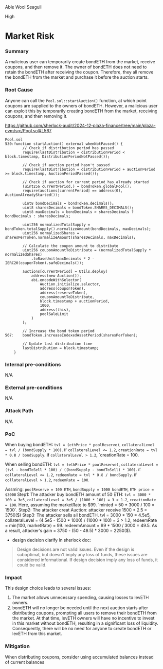 Able Wool Seagull

High

# Market Risk


### Summary
A malicious user can temporarily create bondETH from the market, receive coupons, and then remove it. 
The owner of bondETH does not need to retain the bondETH after receiving the coupon.
Therefore, they all remove the bondETH from the market and purchase it before the auction starts.

### Root Cause
Anyone can call the `Pool.sol::startAuction()` function, at which point coupons are supplied to the owners of bondETH. However, a malicious user can exploit this by temporarily creating bondETH from the market, receiving coupons, and then removing it.

https://github.com/sherlock-audit/2024-12-plaza-finance/tree/main/plaza-evm/src/Pool.sol#L567
```solidity
Pool.sol
530:function startAuction() external whenNotPaused() {
        // Check if distribution period has passed
        require(lastDistribution + distributionPeriod < block.timestamp, DistributionPeriodNotPassed());

        // Check if auction period hasn't passed
        require(lastDistribution + distributionPeriod + auctionPeriod >= block.timestamp, AuctionPeriodPassed());

        // Check if auction for current period has already started
        (uint256 currentPeriod,) = bondToken.globalPool();
        require(auctions[currentPeriod] == address(0), AuctionAlreadyStarted());

        uint8 bondDecimals = bondToken.decimals();
        uint8 sharesDecimals = bondToken.SHARES_DECIMALS();
        uint8 maxDecimals = bondDecimals > sharesDecimals ? bondDecimals : sharesDecimals;

        uint256 normalizedTotalSupply = bondToken.totalSupply().normalizeAmount(bondDecimals, maxDecimals);
        uint256 normalizedShares = sharesPerToken.normalizeAmount(sharesDecimals, maxDecimals);

        // Calculate the coupon amount to distribute
        uint256 couponAmountToDistribute = (normalizedTotalSupply * normalizedShares)
            .toBaseUnit(maxDecimals * 2 - IERC20(couponToken).safeDecimals());

        auctions[currentPeriod] = Utils.deploy(
            address(new Auction()),
            abi.encodeWithSelector(
                Auction.initialize.selector,
                address(couponToken),
                address(reserveToken),
                couponAmountToDistribute,
                block.timestamp + auctionPeriod,
                1000,
                address(this),
                poolSaleLimit
            )
        );

        // Increase the bond token period
567:    bondToken.increaseIndexedAssetPeriod(sharesPerToken);

        // Update last distribution time
        lastDistribution = block.timestamp;
    }

```

### Internal pre-conditions
N/A

### External pre-conditions
N/A

### Attack Path
N/A

### PoC
When buying bondETH:
`tvl = (ethPrice * poolReserve)`, `collateralLevel = tvl / (bondSupply * 100)`.
if `collateralLevel <= 1.2`, 
    `creationRate = tvl * 0.8 / bondSupply`.
if `collateralLevel > 1.2`, 
    `creationRate = 100.

When selling bondETH:
`tvl = (ethPrice * poolReserve)`, `collateralLevel = (tvl - bondToSell * 100) / ((bondSupply - bondToSell) * 100)`.
if `collateralLevel <= 1.2`, 
    `redeemRate = tvl * 0.8 / bondSupply`.
if `collateralLevel > 1.2`, 
    `redeemRate = 100`.

Assming: `poolReserve = 100 ETH`, `bondSupply = 1000 bondETH`, `ETH price = $3000`
Step1: The attacker buy bondETH amount of 50 ETH:
    `tvl = 3000 * 100 = 3e5`, `collateralLevel = 3e5 / (1000 * 100) = 3 > 1.2`, `creationRate = 100`.
    Here, assuming the marketRate to $99.
    `minted = 50 * 3000 / 100 = 1500`.
Step2: The attacker creat Auction:
    attacker receive 1500 * 2.5 = 3750($)
Step3: The attacker sells all bondETH.
    tvl = 3000 * 150 = 4.5e5, collateralLevel = (4.5e5 - 1500 * 1000) / (1000 * 100) = 3 > 1.2, redeemRate = min(100, marketRate) = 99.
    redeemAmount = 99 * 1500 / 3000 = 49.5.
As a result, attacker's gain = 3750 - (50 - 49.5) * 3000 = 2250($).

- design decision clarify
In sherlock doc:
>Design decisions are not valid issues. Even if the design is suboptimal, but doesn't imply any loss of funds, these issues are considered informational.
If design decision imply any loss of funds, it could be valid.

### Impact
This design choice leads to several issues:
1. The market allows unnecessary spending, causing losses to levETH owners.
2. bondETH will no longer be needed until the next auction starts after distributing coupons, prompting all users to remove their bondETH from the market. At that time, levETH owners will have no incentive to invest in this market without bondETH, resulting in a significant loss of liquidity.
Consequently, there will be no need for anyone to create bondETH or levETH from this market.

### Mitigation
When distributing coupons, consider using accumulated balances instead of current balances